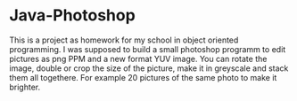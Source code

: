 # Java-Photoshop
 This is a project as homework for my school in object oriented programming.
 I was supposed to build a small photoshop programm to edit pictures as png  PPM and a new format YUV image. You can rotate the image, double or crop the size of the picture, make it in greyscale and stack them all togethere. For example 20 pictures of the same photo to make it brighter.
